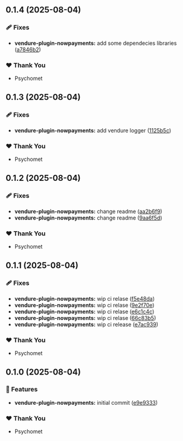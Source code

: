## 0.1.4 (2025-08-04)

### 🩹 Fixes

- **vendure-plugin-nowpayments:** add some dependecies libraries ([a7846b2](https://github.com/psychomet/vendure-nowpayments/commit/a7846b2))

### ❤️ Thank You

- Psychomet

## 0.1.3 (2025-08-04)

### 🩹 Fixes

- **vendure-plugin-nowpayments:** add vendure logger ([1125b5c](https://github.com/psychomet/vendure-nowpayments/commit/1125b5c))

### ❤️ Thank You

- Psychomet

## 0.1.2 (2025-08-04)

### 🩹 Fixes

- **vendure-plugin-nowpayments:** change readme ([aa2b6f9](https://github.com/psychomet/vendure-nowpayments/commit/aa2b6f9))
- **vendure-plugin-nowpayments:** change readme ([9aa6f5d](https://github.com/psychomet/vendure-nowpayments/commit/9aa6f5d))

### ❤️ Thank You

- Psychomet

## 0.1.1 (2025-08-04)

### 🩹 Fixes

- **vendure-plugin-nowpayments:** wip ci relase ([f5e48da](https://github.com/psychomet/vendure-nowpayments/commit/f5e48da))
- **vendure-plugin-nowpayments:** wip ci relase ([9e2f70e](https://github.com/psychomet/vendure-nowpayments/commit/9e2f70e))
- **vendure-plugin-nowpayments:** wip ci relase ([e6c1c4c](https://github.com/psychomet/vendure-nowpayments/commit/e6c1c4c))
- **vendure-plugin-nowpayments:** wip ci relase ([66c83b5](https://github.com/psychomet/vendure-nowpayments/commit/66c83b5))
- **vendure-plugin-nowpayments:** wip ci release ([e7ac939](https://github.com/psychomet/vendure-nowpayments/commit/e7ac939))

### ❤️ Thank You

- Psychomet

## 0.1.0 (2025-08-04)

### 🚀 Features

- **vendure-plugin-nowpayments:** initial commit ([e9e9333](https://github.com/psychomet/vendure-nowpayments/commit/e9e9333))

### ❤️ Thank You

- Psychomet